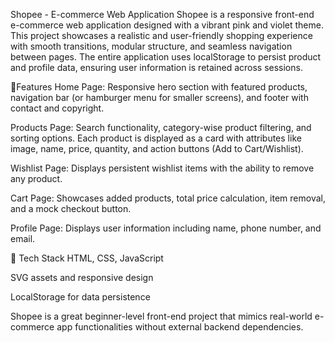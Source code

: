 Shopee - E-commerce Web Application
Shopee is a responsive front-end e-commerce web application designed with a vibrant pink and violet theme. This project showcases a realistic and user-friendly shopping experience with smooth transitions, modular structure, and seamless navigation between pages. The entire application uses localStorage to persist product and profile data, ensuring user information is retained across sessions.



🔧Features
Home Page: Responsive hero section with featured products, navigation bar (or hamburger menu for smaller screens), and footer with contact and copyright.

Products Page: Search functionality, category-wise product filtering, and sorting options. Each product is displayed as a card with attributes like image, name, price, quantity, and action buttons (Add to Cart/Wishlist).

Wishlist Page: Displays persistent wishlist items with the ability to remove any product.

Cart Page: Showcases added products, total price calculation, item removal, and a mock checkout button.

Profile Page: Displays user information including name, phone number, and email.



📌 Tech Stack
HTML, CSS, JavaScript

SVG assets and responsive design

LocalStorage for data persistence

Shopee is a great beginner-level front-end project that mimics real-world e-commerce app functionalities without external backend dependencies.
